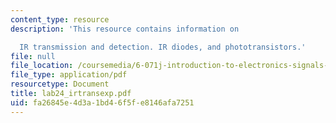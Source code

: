 ```yaml
---
content_type: resource
description: 'This resource contains information on

  IR transmission and detection. IR diodes, and phototransistors.'
file: null
file_location: /coursemedia/6-071j-introduction-to-electronics-signals-and-measurement-spring-2006/fa26845e4d3a1bd46f5fe8146afa7251_lab24_irtransexp.pdf
file_type: application/pdf
resourcetype: Document
title: lab24_irtransexp.pdf
uid: fa26845e-4d3a-1bd4-6f5f-e8146afa7251
---
```

